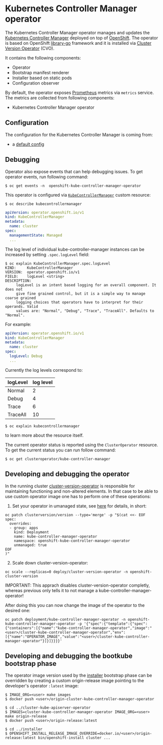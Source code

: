 # Kubernetes Controller Manager operator

The Kubernetes Controller Manager operator manages and updates the [Kubernetes Controller Manager](https://github.com/kubernetes/kubernetes) deployed on top of
[OpenShift](https://openshift.io). The operator is based on OpenShift [library-go](https://github.com/openshift/library-go) framework and it
is installed via [Cluster Version Operator](https://github.com/openshift/cluster-version-operator) (CVO).

It contains the following components:

* Operator
* Bootstrap manifest renderer
* Installer based on static pods
* Configuration observer

By default, the operator exposes [Prometheus](https://prometheus.io) metrics via `metrics` service.
The metrics are collected from following components:

* Kubernetes Controller Manager operator


## Configuration

The configuration for the Kubernetes Controller Manager is coming from:

* a [default config](https://github.com/openshift/cluster-kube-controller-manager-operator/blob/master/bindata/assets/config/defaultconfig.yaml)


## Debugging

Operator also expose events that can help debugging issues. To get operator events, run following command:

```
$ oc get events -n  openshift-kube-controller-manager-operator
```

This operator is configured via [`KubeControllerManager`](https://github.com/openshift/api/blob/master/operator/v1/types_kubecontrollermanager.go) custom resource:

```
$ oc describe kubecontrollermanager
```
```yaml
apiVersion: operator.openshift.io/v1
kind: KubeControllerManager
metadata:
  name: cluster
spec:
  managementState: Managed
  ...
```
The log level of individual kube-controller-manager instances can be increased by setting `.spec.logLevel` field:
```
$ oc explain KubeControllerManager.spec.logLevel
KIND:     KubeControllerManager
VERSION:  operator.openshift.io/v1
FIELD:    logLevel <string>
DESCRIPTION:
     logLevel is an intent based logging for an overall component. It does not
     give fine grained control, but it is a simple way to manage coarse grained
     logging choices that operators have to interpret for their operands. Valid
     values are: "Normal", "Debug", "Trace", "TraceAll". Defaults to "Normal".
```
For example:
```yaml
apiVersion: operator.openshift.io/v1
kind: KubeControllerManager
metadata:
  name: cluster
spec:
  logLevel: Debug
  ...
```

Currently the log levels correspond to:

| logLevel | log level |
| -------- | --------- |
| Normal   | 2         |
| Debug    | 4         |
| Trace    | 6         |
| TraceAll | 10        |

```
$ oc explain kubecontrollermanager
```
to learn more about the resource itself.

The current operator status is reported using the `ClusterOperator` resource. To get the current status you can run follow command:

```
$ oc get clusteroperator/kube-controller-manager
```


## Developing and debugging the operator

In the running cluster [cluster-version-operator](https://github.com/openshift/cluster-version-operator/) is responsible
for maintaining functioning and non-altered elements.  In that case to be able to use custom operator image one has to
perform one of these operations:

1. Set your operator in umanaged state, see [here](https://github.com/openshift/enhancements/blob/master/dev-guide/cluster-version-operator/dev/clusterversion.md) for details, in short:

```
oc patch clusterversion/version --type='merge' -p "$(cat <<- EOF
spec:
  overrides:
  - group: apps
    kind: Deployment
    name: kube-controller-manager-operator
    namespace: openshift-kube-controller-manager-operator
    unmanaged: true
EOF
)"
```

2. Scale down cluster-version-operator:

```
oc scale --replicas=0 deploy/cluster-version-operator -n openshift-cluster-version
```

IMPORTANT: This apprach disables cluster-version-operator completly, whereas previous only tells it to not manage a kube-controller-manager-operator!

After doing this you can now change the image of the operator to the desired one:

```
oc patch deployment/kube-controller-manager-operator -n openshift-kube-controller-manager-operator -p '{"spec":{"template":{"spec":{"containers":[{"name":"kube-controller-manager-operator","image":"<user>/cluster-kube-controller-manager-operator","env":[{"name":"OPERATOR_IMAGE","value":"<user>/cluster-kube-controller-manager-operator"}]}]}}}}'
```


## Developing and debugging the bootkube bootstrap phase

The operator image version used by the [installer](https://github.com/openshift/installer/blob/master/pkg/asset/ignition/bootstrap/) bootstrap phase can be overridden by creating a custom origin-release image pointing to the developer's operator `:latest` image:

```
$ IMAGE_ORG=<user> make images
$ docker push <user>/origin-cluster-kube-controller-manager-operator

$ cd ../cluster-kube-apiserver-operator
$ IMAGES=cluster-kube-controller-manager-operator IMAGE_ORG=<user> make origin-release
$ docker push <user>/origin-release:latest

$ cd ../installer
$ OPENSHIFT_INSTALL_RELEASE_IMAGE_OVERRIDE=docker.io/<user>/origin-release:latest bin/openshift-install cluster ...
```
